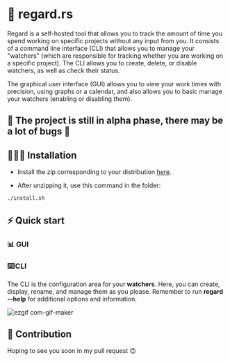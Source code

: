 # 👀 regard.rs

Regard is a self-hosted tool that allows you to track the amount of time you spend working on specific projects without any input from you. It consists of a command line interface (CLI) that allows you to manage your "watchers" (which are responsible for tracking whether you are working on a specific project). The CLI allows you to create, delete, or disable watchers, as well as check their status.

The graphical user interface (GUI) allows you to view your work times with precision, using graphs or a calendar, and also allows you to basic manage your watchers (enabling or disabling them).


## 🔨 The project is still in alpha phase, there may be a lot of bugs 🔨
## 👨🏽‍💻 Installation
 - Install the zip corresponding to your distribution <a href='https://github.com/AmineZouitine/regard.rs/releases' target="_blank">here</a>.
 
 - After unzipping it, use this command in the folder:
```sh
./install.sh
```

## ⚡ Quick start
### 📊 GUI 

### ⌨️ CLI
The CLI is the configuration area for your **watchers**. Here, you can create, display, rename, and manage them as you please. Remember to run **regard --help** for additional options and information.

![ezgif com-gif-maker](https://user-images.githubusercontent.com/53370597/212031532-83a99f14-a9b3-471c-b62e-54c2a1187aa9.gif)

## 🫵 Contribution

Hoping to see you soon in my pull request 😊
